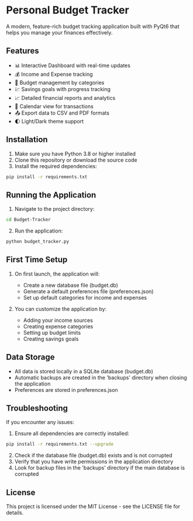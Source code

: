 # Personal Budget Tracker

A modern, feature-rich budget tracking application built with PyQt6 that helps you manage your finances effectively.

## Features

- 📊 Interactive Dashboard with real-time updates
- 💰 Income and Expense tracking
- 🎯 Budget management by categories
- 💹 Savings goals with progress tracking
- 📈 Detailed financial reports and analytics
- 📅 Calendar view for transactions
- 📤 Export data to CSV and PDF formats
- 🌓 Light/Dark theme support

## Installation

1. Make sure you have Python 3.8 or higher installed
2. Clone this repository or download the source code
3. Install the required dependencies:
```bash
pip install -r requirements.txt
```

## Running the Application

1. Navigate to the project directory:
```bash
cd Budget-Tracker
```

2. Run the application:
```bash
python budget_tracker.py
```

## First Time Setup

1. On first launch, the application will:
   - Create a new database file (budget.db)
   - Generate a default preferences file (preferences.json)
   - Set up default categories for income and expenses

2. You can customize the application by:
   - Adding your income sources
   - Creating expense categories
   - Setting up budget limits
   - Creating savings goals

## Data Storage

- All data is stored locally in a SQLite database (budget.db)
- Automatic backups are created in the 'backups' directory when closing the application
- Preferences are stored in preferences.json

## Troubleshooting

If you encounter any issues:

1. Ensure all dependencies are correctly installed:
```bash
pip install -r requirements.txt --upgrade
```

2. Check if the database file (budget.db) exists and is not corrupted
3. Verify that you have write permissions in the application directory
4. Look for backup files in the 'backups' directory if the main database is corrupted

## License

This project is licensed under the MIT License - see the LICENSE file for details.
